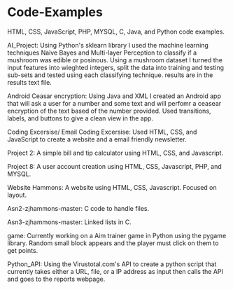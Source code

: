 # Code-Examples
HTML, CSS, JavaScript, PHP, MYSQL, C, Java, and Python code examples.

AI_Project:
  Using Python's sklearn library I used the machine learning techniques Naive Bayes and Multi-layer Perception to classify if     a mushroom was edible or posinous. Using a mushroom dataset I turned the input features into wieghted integers, split the data into training and testing sub-sets and tested using each classifying technique. results are in the results text file.
  
Android Ceasar encryption:
  Using Java and XML I created an Android app that will ask a user for a number and some text and will perfomr a ceasear   encryption of the text based of the number provided. Used transitions, labels, and buttons to give a clean view in the app.
  
Coding Excersise/ Email Coding Excersise:
  Used HTML, CSS, and JavaScript to create a website and a email friendly newsletter.

Project 2:
  A simple bill and tip calculator using HTML, CSS, and Javascript.
  
Project 8:
  A user account creation using HTML, CSS, Javascript, PHP, and MYSQL.
  
Website Hammons:
  A website using HTML, CSS, Javascript. Focused on layout.
  
Asn2-zjhammons-master:
  C code to handle files.

Asn3-zjhammons-master:
  Linked lists in C.

game:
  Currently working on a Aim trainer game in Python using the pygame library. Random small block appears
  and the player must click on them to get points.

Python_API:
  Using the Virustotal.com's API to create a python script that currently takes either a URL, file, or a
  IP address as input then calls the API and goes to the reports webpage.
